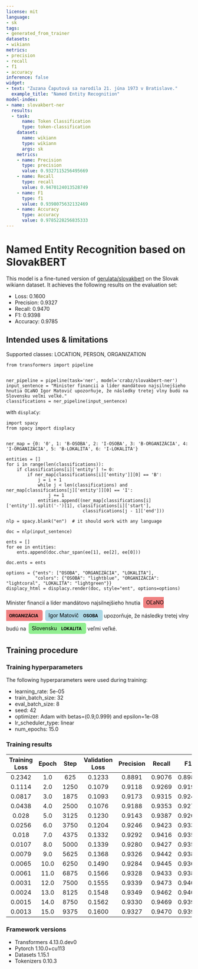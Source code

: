 ```yaml
---
license: mit
language:
- sk
tags:
- generated_from_trainer
datasets:
- wikiann
metrics:
- precision
- recall
- f1
- accuracy
inference: false
widget:
- text: "Zuzana Čaputová sa narodila 21. júna 1973 v Bratislave."
  example_title: "Named Entity Recognition"
model-index:
- name: slovakbert-ner
  results:
  - task:
      name: Token Classification
      type: token-classification
    dataset:
      name: wikiann
      type: wikiann
      args: sk
    metrics:
    - name: Precision
      type: precision
      value: 0.9327115256495669
    - name: Recall
      type: recall
      value: 0.9470124013528749
    - name: F1
      type: f1
      value: 0.9398075632132469
    - name: Accuracy
      type: accuracy
      value: 0.9785228256835333
---
```


# Named Entity Recognition based on SlovakBERT

This model is a fine-tuned version of [gerulata/slovakbert](https://huggingface.co/gerulata/slovakbert) on the Slovak wikiann dataset.
It achieves the following results on the evaluation set:
- Loss: 0.1600
- Precision: 0.9327
- Recall: 0.9470
- F1: 0.9398
- Accuracy: 0.9785

## Intended uses & limitations

Supported classes: LOCATION, PERSON, ORGANIZATION

```
from transformers import pipeline


ner_pipeline = pipeline(task='ner', model='crabz/slovakbert-ner')
input_sentence = "Minister financií a líder mandátovo najsilnejšieho hnutia OĽaNO Igor Matovič upozorňuje, že následky tretej vlny budú na Slovensku veľmi veľké."
classifications = ner_pipeline(input_sentence)
``` 

with `displaCy`:

```
import spacy
from spacy import displacy


ner_map = {0: '0', 1: 'B-OSOBA', 2: 'I-OSOBA', 3: 'B-ORGANIZÁCIA', 4: 'I-ORGANIZÁCIA', 5: 'B-LOKALITA', 6: 'I-LOKALITA'}

entities = []
for i in range(len(classifications)):
    if classifications[i]['entity'] != 0:
        if ner_map[classifications[i]['entity']][0] == 'B':
            j = i + 1
            while j < len(classifications) and ner_map[classifications[j]['entity']][0] == 'I':
                j += 1
            entities.append((ner_map[classifications[i]['entity']].split('-')[1], classifications[i]['start'],
                             classifications[j - 1]['end']))

nlp = spacy.blank("en")  # it should work with any language

doc = nlp(input_sentence)

ents = []
for ee in entities:
    ents.append(doc.char_span(ee[1], ee[2], ee[0]))

doc.ents = ents

options = {"ents": ["OSOBA", "ORGANIZÁCIA", "LOKALITA"],
           "colors": {"OSOBA": "lightblue", "ORGANIZÁCIA": "lightcoral", "LOKALITA": "lightgreen"}}
displacy_html = displacy.render(doc, style="ent", options=options)

```

<div class="entities" style="line-height: 2.5; direction: ltr">Minister financií a líder mandátovo najsilnejšieho hnutia
<mark class="entity" style="background: lightcoral; padding: 0.45em 0.6em; margin: 0 0.25em; line-height: 1; border-radius: 0.35em;">
    OĽaNO
    <span style="font-size: 0.8em; font-weight: bold; line-height: 1; border-radius: 0.35em; vertical-align: middle; margin-left: 0.5rem">ORGANIZÁCIA</span>
</mark>

<mark class="entity" style="background: lightblue; padding: 0.45em 0.6em; margin: 0 0.25em; line-height: 1; border-radius: 0.35em;">
    Igor Matovič
    <span style="font-size: 0.8em; font-weight: bold; line-height: 1; border-radius: 0.35em; vertical-align: middle; margin-left: 0.5rem">OSOBA</span>
</mark>
 upozorňuje, že následky tretej vlny budú na
<mark class="entity" style="background: lightgreen; padding: 0.45em 0.6em; margin: 0 0.25em; line-height: 1; border-radius: 0.35em;">
    Slovensku
    <span style="font-size: 0.8em; font-weight: bold; line-height: 1; border-radius: 0.35em; vertical-align: middle; margin-left: 0.5rem">LOKALITA</span>
</mark>
 veľmi veľké.</div>

## Training procedure

### Training hyperparameters

The following hyperparameters were used during training:
- learning_rate: 5e-05
- train_batch_size: 32
- eval_batch_size: 8
- seed: 42
- optimizer: Adam with betas=(0.9,0.999) and epsilon=1e-08
- lr_scheduler_type: linear
- num_epochs: 15.0

### Training results

| Training Loss | Epoch | Step | Validation Loss | Precision | Recall | F1     | Accuracy |
|:-------------:|:-----:|:----:|:---------------:|:---------:|:------:|:------:|:--------:|
| 0.2342        | 1.0   | 625  | 0.1233          | 0.8891    | 0.9076 | 0.8982 | 0.9667   |
| 0.1114        | 2.0   | 1250 | 0.1079          | 0.9118    | 0.9269 | 0.9193 | 0.9725   |
| 0.0817        | 3.0   | 1875 | 0.1093          | 0.9173    | 0.9315 | 0.9243 | 0.9747   |
| 0.0438        | 4.0   | 2500 | 0.1076          | 0.9188    | 0.9353 | 0.9270 | 0.9743   |
| 0.028         | 5.0   | 3125 | 0.1230          | 0.9143    | 0.9387 | 0.9264 | 0.9744   |
| 0.0256        | 6.0   | 3750 | 0.1204          | 0.9246    | 0.9423 | 0.9334 | 0.9765   |
| 0.018         | 7.0   | 4375 | 0.1332          | 0.9292    | 0.9416 | 0.9353 | 0.9770   |
| 0.0107        | 8.0   | 5000 | 0.1339          | 0.9280    | 0.9427 | 0.9353 | 0.9769   |
| 0.0079        | 9.0   | 5625 | 0.1368          | 0.9326    | 0.9442 | 0.9383 | 0.9785   |
| 0.0065        | 10.0  | 6250 | 0.1490          | 0.9284    | 0.9445 | 0.9364 | 0.9772   |
| 0.0061        | 11.0  | 6875 | 0.1566          | 0.9328    | 0.9433 | 0.9380 | 0.9778   |
| 0.0031        | 12.0  | 7500 | 0.1555          | 0.9339    | 0.9473 | 0.9406 | 0.9787   |
| 0.0024        | 13.0  | 8125 | 0.1548          | 0.9349    | 0.9462 | 0.9405 | 0.9787   |
| 0.0015        | 14.0  | 8750 | 0.1562          | 0.9330    | 0.9469 | 0.9399 | 0.9788   |
| 0.0013        | 15.0  | 9375 | 0.1600          | 0.9327    | 0.9470 | 0.9398 | 0.9785   |


### Framework versions

- Transformers 4.13.0.dev0
- Pytorch 1.10.0+cu113
- Datasets 1.15.1
- Tokenizers 0.10.3
